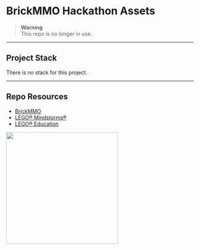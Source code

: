# BrickMMO Hackathon Assets

> **Warning**  
> This repo is no longer in use. 

---

## Project Stack

There is no stack for this project.

---

## Repo Resources

* [BrickMMO](https://brickmmo.com/)
* [LEGO® Mindstorms®](https://www.lego.com/en-ca/categories/coding-for-kids)
* [LEGO® Education](https://education.lego.com/en-us/)

<a href="https://brickmmo.com">
<img src="https://brickmmo.com/images/brickmmo-logo-horizontal.jpg" width="300">
</a>
